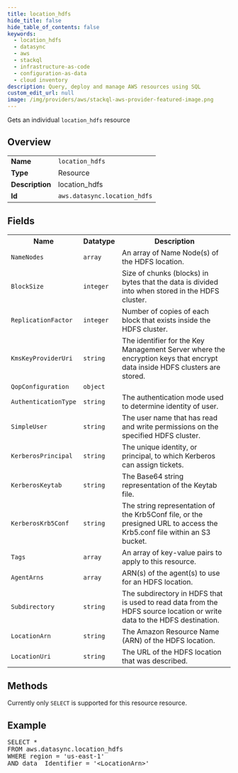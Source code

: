 ```yaml
---
title: location_hdfs
hide_title: false
hide_table_of_contents: false
keywords:
  - location_hdfs
  - datasync
  - aws
  - stackql
  - infrastructure-as-code
  - configuration-as-data
  - cloud inventory
description: Query, deploy and manage AWS resources using SQL
custom_edit_url: null
image: /img/providers/aws/stackql-aws-provider-featured-image.png
---
```

Gets an individual <code>location_hdfs</code> resource

## Overview
<table><tbody>
<tr><td><b>Name</b></td><td><code>location_hdfs</code></td></tr>
<tr><td><b>Type</b></td><td>Resource</td></tr>
<tr><td><b>Description</b></td><td>location_hdfs</td></tr>
<tr><td><b>Id</b></td><td><code>aws.datasync.location_hdfs</code></td></tr>
</tbody></table>

## Fields
<table><tbody>
<tr><th>Name</th><th>Datatype</th><th>Description</th></tr>
<tr><td><code>NameNodes</code></td><td><code>array</code></td><td>An array of Name Node(s) of the HDFS location.</td></tr>
<tr><td><code>BlockSize</code></td><td><code>integer</code></td><td>Size of chunks (blocks) in bytes that the data is divided into when stored in the HDFS cluster.</td></tr>
<tr><td><code>ReplicationFactor</code></td><td><code>integer</code></td><td>Number of copies of each block that exists inside the HDFS cluster.</td></tr>
<tr><td><code>KmsKeyProviderUri</code></td><td><code>string</code></td><td>The identifier for the Key Management Server where the encryption keys that encrypt data inside HDFS clusters are stored.</td></tr>
<tr><td><code>QopConfiguration</code></td><td><code>object</code></td><td></td></tr>
<tr><td><code>AuthenticationType</code></td><td><code>string</code></td><td>The authentication mode used to determine identity of user.</td></tr>
<tr><td><code>SimpleUser</code></td><td><code>string</code></td><td>The user name that has read and write permissions on the specified HDFS cluster.</td></tr>
<tr><td><code>KerberosPrincipal</code></td><td><code>string</code></td><td>The unique identity, or principal, to which Kerberos can assign tickets.</td></tr>
<tr><td><code>KerberosKeytab</code></td><td><code>string</code></td><td>The Base64 string representation of the Keytab file.</td></tr>
<tr><td><code>KerberosKrb5Conf</code></td><td><code>string</code></td><td>The string representation of the Krb5Conf file, or the presigned URL to access the Krb5.conf file within an S3 bucket.</td></tr>
<tr><td><code>Tags</code></td><td><code>array</code></td><td>An array of key-value pairs to apply to this resource.</td></tr>
<tr><td><code>AgentArns</code></td><td><code>array</code></td><td>ARN(s) of the agent(s) to use for an HDFS location.</td></tr>
<tr><td><code>Subdirectory</code></td><td><code>string</code></td><td>The subdirectory in HDFS that is used to read data from the HDFS source location or write data to the HDFS destination.</td></tr>
<tr><td><code>LocationArn</code></td><td><code>string</code></td><td>The Amazon Resource Name (ARN) of the HDFS location.</td></tr>
<tr><td><code>LocationUri</code></td><td><code>string</code></td><td>The URL of the HDFS location that was described.</td></tr>

</tbody></table>

## Methods
Currently only <code>SELECT</code> is supported for this resource resource.

## Example
<pre>
SELECT *<br/>FROM aws.datasync.location_hdfs<br/>WHERE region = 'us-east-1'<br/>AND data__Identifier = '&lt;LocationArn&gt;'
</pre>
